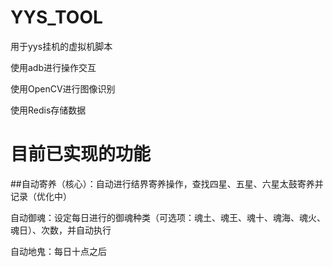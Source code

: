 # YYS_TOOL
用于yys挂机的虚拟机脚本

使用adb进行操作交互

使用OpenCV进行图像识别

使用Redis存储数据

# 目前已实现的功能


##自动寄养（核心）：自动进行结界寄养操作，查找四星、五星、六星太鼓寄养并记录（优化中）


自动御魂：设定每日进行的御魂种类（可选项：魂土、魂王、魂十、魂海、魂火、魂日）、次数，并自动执行

自动地鬼：每日十点之后


